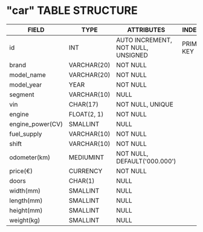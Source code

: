 # "car" TABLE STRUCTURE

| FIELD            | TYPE        | ATTRIBUTES                         | INDEXES     |
| ---------------- | ----------- | ---------------------------------- | ----------- |
| id               | INT         | AUTO INCREMENT, NOT NULL, UNSIGNED | PRIMARY KEY |
| brand            | VARCHAR(20) | NOT NULL                           |             |
| model_name       | VARCHAR(20) | NOT NULL                           |             |
| model_year       | YEAR        | NOT NULL                           |             |
| segment          | VARCHAR(10) | NULL                               |             |
| vin              | CHAR(17)    | NOT NULL, UNIQUE                   |             |
| engine           | FLOAT(2, 1) | NOT NULL                           |             |
| engine_power(CV) | SMALLINT    | NULL                               |             |
| fuel_supply      | VARCHAR(10) | NOT NULL                           |             |
| shift            | VARCHAR(10) | NOT NULL                           |             |
| odometer(km)     | MEDIUMINT   | NOT NULL, DEFAULT('000.000')       |             |
| price(€)         | CURRENCY    | NOT NULL                           |             |
| doors            | CHAR(1)     | NULL                               |             |
| width(mm)        | SMALLINT    | NULL                               |             |
| length(mm)       | SMALLINT    | NULL                               |             |
| height(mm)       | SMALLINT    | NULL                               |             |
| weight(kg)       | SMALLINT    | NULL                               |             |
